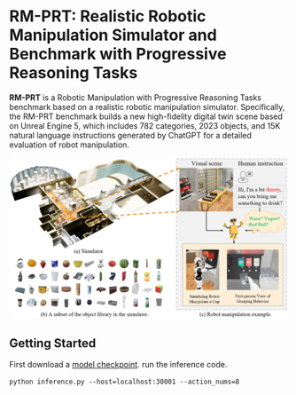 # RM-PRT: Realistic Robotic Manipulation Simulator and Benchmark with Progressive Reasoning Tasks

**RM-PRT** is a Robotic Manipulation with Progressive Reasoning Tasks benchmark based on a realistic robotic manipulation simulator. Specifically, the RM-PRT benchmark builds a new high-fidelity digital twin scene based on Unreal Engine 5, which includes 782 categories, 2023 objects, and 15K natural language instructions generated by ChatGPT for a detailed evaluation of robot manipulation.

![Simulator](./imgs/Simulator.jpg)

## Getting Started
First download a [model checkpoint](https://drive.google.com/file/d/1shH1DV6_rrq7hS6Zn0LrfT7LXbDQt3Us/view?usp=drive_link).
run the inference code.
```
python inference.py --host=localhost:30001 --action_nums=8
```
